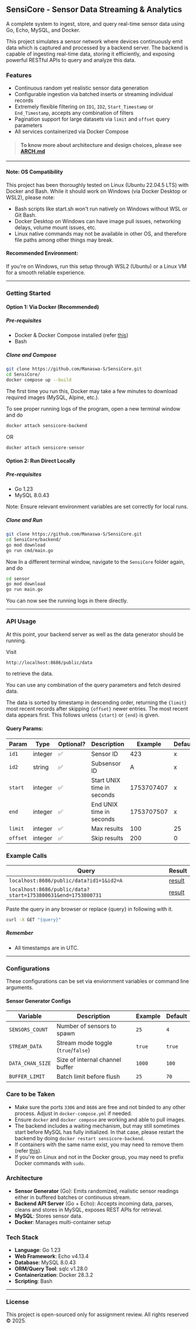 ## SensiCore - Sensor Data Streaming & Analytics
A complete system to ingest, store, and query real-time sensor data using Go, Echo, MySQL, and Docker.

This project simulates a sensor network where devices continuously emit data which is captured and processed by a backend server. 
The backend is capable of ingesting real-time data, storing it efficiently, and exposing powerful RESTful APIs to query and analyze this data.

### Features
- Continuous random yet realistic sensor data generation
- Configurable ingestion via batched inserts or streaming individual records
- Extremely flexible filtering on `ID1`, `ID2`, `Start_Timestamp` or `End_Timestamp`, accepts any combination of filters
- Pagination support for large datasets via `limit` and `offset` query parameters
- All services containerized via Docker Compose

> #### To know more about architecture and design choices, please see <a href="https://github.com/Manaswa-S/SensiCore/blob/main/ARCH.md">ARCH.md</a>

---

#### Note: OS Compatibility

This project has been thoroughly tested on Linux (Ubuntu 22.04.5 LTS) with Docker and Bash.
While it should work on Windows (via Docker Desktop or WSL2), please note:

- Bash scripts like start.sh won't run natively on Windows without WSL or Git Bash.
- Docker Desktop on Windows can have image pull issues, networking delays, volume mount issues, etc.
- Linux native commands may not be available in other OS, and therefore file paths among other things may break.


#### Recommended Environment:
If you're on Windows, run this setup through WSL2 (Ubuntu) or a Linux VM for a smooth reliable experience.

---

### Getting Started

#### Option 1: Via Docker (Recommended)

##### Pre-requisites
- Docker & Docker Compose installed (refer <a href="https://docs.docker.com/engine/install/">this</a>)
- Bash

##### Clone and Compose
```bash
git clone https://github.com/Manaswa-S/SensiCore.git
cd SensiCore/
docker compose up --build
```

The first time you run this, Docker may take a few minutes to download required images (MySQL, Alpine, etc.).

To see proper running logs of the program, open a new terminal window and do
```bash
docker attach sensicore-backend
```
OR 
```bash
docker attach sensicore-sensor
```

#### Option 2: Run Direct Locally

##### Pre-requisites
- Go 1.23
- MySQL 8.0.43

Note: Ensure relevant environment variables are set correctly for local runs.

##### Clone and Run
```bash
git clone https://github.com/Manaswa-S/SensiCore.git
cd SensiCore/backend/
go mod download
go run cmd/main.go
```
Now In a different terminal window, navigate to the `SensiCore` folder again, and do
```bash
cd sensor
go mod download
go run main.go
```
You can now see the running logs in there directly.

---

### API Usage

At this point, your backend server as well as the data generator should be running.

Visit 
```bash
http://localhost:8686/public/data
```
to retrieve the data.

You can use any combination of the query parameters and fetch desired data.

The data is sorted by timestamp in descending order, returning the `{limit}` most recent records after skipping `{offset}` newer entries. The most recent data appears first. This follows unless `{start}` or `{end}` is given.


#### Query Params:

| Param       |   Type   | Optional? | Description                | Example    |    Default |
|-------------|----------|-----------|----------------------------|------------|------------|
| `id1`       | integer  | ✅        | Sensor ID                  | 423        | x          |
| `id2`       | string   | ✅        | Subsensor ID               | A          | x          |
| `start`     | integer  | ✅        | Start UNIX time in seconds | 1753707407 | x          |
| `end`       | integer  | ✅        | End UNIX time in seconds   | 1753707507 | x          |
| `limit`     | integer  | ✅        | Max results                | 100        | 25         |
| `offset`    | integer  | ✅        | Skip results               | 200        | 0          |


### Example Calls

| Query                                                      | Result                |
|------------------------------------------------------------|-----------------------|
|`localhost:8686/public/data?id1=1&id2=A`                    | <a href="https://github.com/Manaswa-S/SensiCore/blob/main/zresults/1.A.0.0.json">result</a> |
|`localhost:8686/public/data?start=1753800631&end=1753800731`| <a href="https://github.com/Manaswa-S/SensiCore/blob/main/zresults/0.0.1753800631.1753800731.json">result</a> |

Paste the query in any browser or replace {query} in following with it.
```bash
curl -X GET "{query}"
```

##### Remember
- All timestamps are in UTC.

---

### Configurations
These configurations can be set via enviornment variables or command line arguments.
#### Sensor Generator Configs
| Variable        | Description                         | Example     | Default |
|-----------------|-------------------------------------|-------------|---------|
| `SENSORS_COUNT` | Number of sensors to spawn          | `25`        | `4`     |
| `STREAM_DATA`   | Stream mode toggle (`true`/`false`) | `true`      | `true`  |
| `DATA_CHAN_SIZE`| Size of internal channel buffer     | `1000`      | `100`   |
| `BUFFER_LIMIT`  | Batch limit before flush            | `25`        | `70`    |


### Care to be Taken
- Make sure the ports `3306` and `8686` are free and not binded to any other process. Adjust in ``docker-compose.yml`` if needed. 
- Ensure `docker` and `docker compose` are working and able to pull images.
- The backend includes a waiting mechanism, but may still sometimes start before MySQL has fully initialized.
  In that case, please restart the backend by doing `docker restart sensicore-backend`.
- If containers with the same name exist, you may need to remove them (refer <a href="https://docs.docker.com/reference/cli/docker/container/rm/">this</a>).
- If you're on Linux and not in the Docker group, you may need to prefix Docker commands with `sudo`.


### Architecture
- **Sensor Generator** (Go): Emits randomized, realistic sensor readings either in buffered batches or continuous stream. 
- **Backend API Server** (Go + Echo): Accepts incoming data, parses, cleans and stores in MySQL, exposes REST APIs for retrieval.
- **MySQL**: Stores sensor data.
- **Docker**: Manages multi-container setup

### Tech Stack
- **Language**: Go 1.23
- **Web Framework**: Echo v4.13.4
- **Database**: MySQL 8.0.43
- **ORM/Query Tool**: sqlc v1.28.0
- **Containerization**: Docker 28.3.2
- **Scripting**: Bash

---

### License
This project is open-sourced only for assignment review. All rights reserved © 2025.